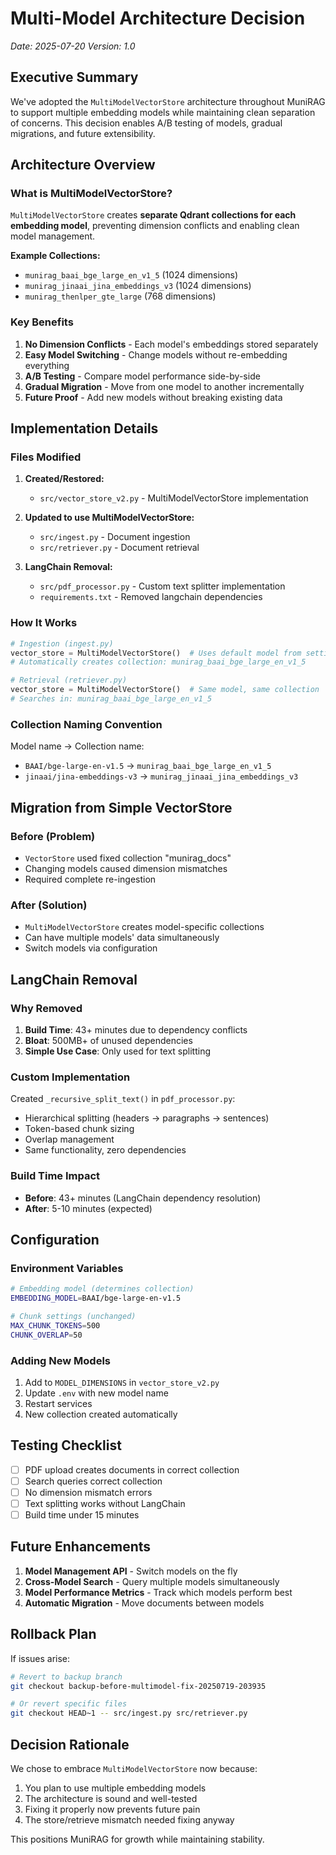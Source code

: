 # Multi-Model Architecture Decision

*Date: 2025-07-20*
*Version: 1.0*

## Executive Summary

We've adopted the `MultiModelVectorStore` architecture throughout MuniRAG to support multiple embedding models while maintaining clean separation of concerns. This decision enables A/B testing of models, gradual migrations, and future extensibility.

## Architecture Overview

### What is MultiModelVectorStore?

`MultiModelVectorStore` creates **separate Qdrant collections for each embedding model**, preventing dimension conflicts and enabling clean model management.

**Example Collections:**
- `munirag_baai_bge_large_en_v1_5` (1024 dimensions)
- `munirag_jinaai_jina_embeddings_v3` (1024 dimensions)  
- `munirag_thenlper_gte_large` (768 dimensions)

### Key Benefits

1. **No Dimension Conflicts** - Each model's embeddings stored separately
2. **Easy Model Switching** - Change models without re-embedding everything
3. **A/B Testing** - Compare model performance side-by-side
4. **Gradual Migration** - Move from one model to another incrementally
5. **Future Proof** - Add new models without breaking existing data

## Implementation Details

### Files Modified

1. **Created/Restored:**
   - `src/vector_store_v2.py` - MultiModelVectorStore implementation

2. **Updated to use MultiModelVectorStore:**
   - `src/ingest.py` - Document ingestion
   - `src/retriever.py` - Document retrieval

3. **LangChain Removal:**
   - `src/pdf_processor.py` - Custom text splitter implementation
   - `requirements.txt` - Removed langchain dependencies

### How It Works

```python
# Ingestion (ingest.py)
vector_store = MultiModelVectorStore()  # Uses default model from settings
# Automatically creates collection: munirag_baai_bge_large_en_v1_5

# Retrieval (retriever.py)  
vector_store = MultiModelVectorStore()  # Same model, same collection
# Searches in: munirag_baai_bge_large_en_v1_5
```

### Collection Naming Convention

Model name → Collection name:
- `BAAI/bge-large-en-v1.5` → `munirag_baai_bge_large_en_v1_5`
- `jinaai/jina-embeddings-v3` → `munirag_jinaai_jina_embeddings_v3`

## Migration from Simple VectorStore

### Before (Problem)
- `VectorStore` used fixed collection "munirag_docs"
- Changing models caused dimension mismatches
- Required complete re-ingestion

### After (Solution)
- `MultiModelVectorStore` creates model-specific collections
- Can have multiple models' data simultaneously
- Switch models via configuration

## LangChain Removal

### Why Removed
1. **Build Time**: 43+ minutes due to dependency conflicts
2. **Bloat**: 500MB+ of unused dependencies
3. **Simple Use Case**: Only used for text splitting

### Custom Implementation
Created `_recursive_split_text()` in `pdf_processor.py`:
- Hierarchical splitting (headers → paragraphs → sentences)
- Token-based chunk sizing
- Overlap management
- Same functionality, zero dependencies

### Build Time Impact
- **Before**: 43+ minutes (LangChain dependency resolution)
- **After**: 5-10 minutes (expected)

## Configuration

### Environment Variables
```bash
# Embedding model (determines collection)
EMBEDDING_MODEL=BAAI/bge-large-en-v1.5

# Chunk settings (unchanged)
MAX_CHUNK_TOKENS=500
CHUNK_OVERLAP=50
```

### Adding New Models
1. Add to `MODEL_DIMENSIONS` in `vector_store_v2.py`
2. Update `.env` with new model name
3. Restart services
4. New collection created automatically

## Testing Checklist

- [ ] PDF upload creates documents in correct collection
- [ ] Search queries correct collection
- [ ] No dimension mismatch errors
- [ ] Text splitting works without LangChain
- [ ] Build time under 15 minutes

## Future Enhancements

1. **Model Management API** - Switch models on the fly
2. **Cross-Model Search** - Query multiple models simultaneously
3. **Model Performance Metrics** - Track which models perform best
4. **Automatic Migration** - Move documents between models

## Rollback Plan

If issues arise:
```bash
# Revert to backup branch
git checkout backup-before-multimodel-fix-20250719-203935

# Or revert specific files
git checkout HEAD~1 -- src/ingest.py src/retriever.py
```

## Decision Rationale

We chose to embrace `MultiModelVectorStore` now because:
1. You plan to use multiple embedding models
2. The architecture is sound and well-tested
3. Fixing it properly now prevents future pain
4. The store/retrieve mismatch needed fixing anyway

This positions MuniRAG for growth while maintaining stability.